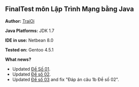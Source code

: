## FinalTest môn Lập Trình Mạng bằng Java

**Author:** [TraiOi](https://www.facebook.com/traioi.ksis)

**Java Platforms:** JDK 1.7

**IDE in use:** Netbean 8.0

**Tested on:** Gentoo 4.5.1

**What news?**
   * Updated [Đề Số 01](https://github.com/TraiOi/LapTrinhMangFinalTestJava/blob/master/DeBai/DeSo1.md).
   * Updated [Đề số 02](https://github.com/TraiOi/LapTrinhMangFinalTestJava/blob/master/DeBai/DeSo02.md).
   * Updated [Đề số 03](https://github.com/TraiOi/LapTrinhMangFinalTestJava/blob/master/DeBai/DeSo03.md) and fix "Đáp án câu 1b Đề số 02".
